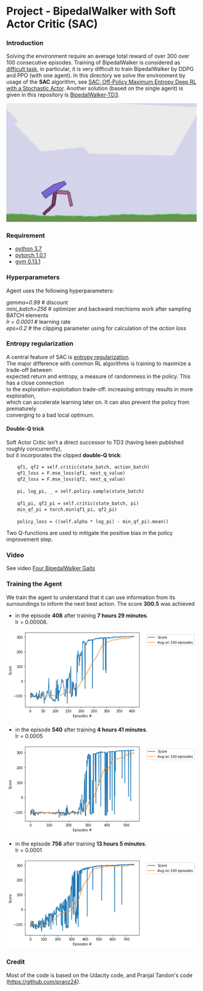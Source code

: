 # Project - BipedalWalker with Soft Actor Critic (SAC)


### Introduction

Solving the environment require an average total reward of over 300 over 100 consecutive episodes.
Training of BipedalWalker is considered as [difficult task](https://ctmakro.github.io/site/on_learning/rl/bipedal.html), in particular, it is very difficult to train BipedalWalker by DDPG and PPO (with one agent). In this directory we solve the environment 
by usage of the __SAC__ algorithm, see [SAC: Off-Policy Maximum Entropy Deep RL with a Stochastic Actor](https://arxiv.org/abs/1801.01290/). 
Another solution (based on the single agent) is given in this repository is
[BipedalWalker-TD3](https://github.com/Rafael1s/Deep-Reinforcement-Learning-Udacity/tree/master/BipedalWalker-TwinDelayed-DDPG%20(TD3)). 

![](images/bwalker_sac_08.png)

### Requirement

* [python 3.7](https://www.python.org) 
* [pytorch 1.0.1](https://pytorch.org/)
* [gym 0.13.1](https://github.com/openai/gym)
     
     
### Hyperparameters

Agent uses the following hyperparameters:

_gamma=0.99_ # discount    
_mini_batch=256_ # optimizer and backward mechisms work after sampling BATCH elements   
_lr = 0.0001_ # learning rate    
_eps=0.2_ # the clipping parameter using for calculation of the _action loss_   

### Entropy regularization

A central feature of SAC is [entropy regularization](https://spinningup.openai.com/en/latest/algorithms/sac.html).   
The major difference with common RL algorithms is training to maximize a trade-off between    
expected return and entropy, a measure of randomness in the policy. This has a close connection    
to the exploration-exploitation trade-off: increasing entropy results in more exploration,  
which can accelerate learning later on. It can also prevent the policy from prematurely    
converging to a bad local optimum.


#### Double-Q trick

Soft Actor Critic isn’t a direct successor to TD3 (having been published roughly concurrently),    
but it incorporates the clipped **double-Q trick**:    

        qf1, qf2 = self.critic(state_batch, action_batch) 
        qf1_loss = F.mse_loss(qf1, next_q_value) 
        qf2_loss = F.mse_loss(qf2, next_q_value) 
  
        pi, log_pi, _ = self.policy.sample(state_batch)

        qf1_pi, qf2_pi = self.critic(state_batch, pi)
        min_qf_pi = torch.min(qf1_pi, qf2_pi)

        policy_loss = ((self.alpha * log_pi) - min_qf_pi).mean() 
        
Two Q-functions are used to mitigate the positive bias in the policy improvement step.

### Video

See video [Four BipedalWalker Gaits](https://www.youtube.com/watch?v=PFixqZEYKh4)


### Training the Agent

We train the agent to understand that it can use information from its surroundings to inform the next best action. 
The score **300.5** was achieved 

* in the episode **408** after training  **7 hours 29 minutes**.    
   lr = 0.00008. 

![](images/plot_SAC_408episodes.png)


* in the episode **540** after training  **4 hours 41 minutes**.    
   lr = 0.0005

![](images/plot_SAC_540episodes.png)

* in the episode **756** after training  **13 hours 5 minutes**.    
   lr = 0.0001

![](images/plot_SAC_756episodes.png)


  
### Credit   

Most of the code is based on the Udacity code, and Pranjal Tandon's code (https://github.com/pranz24).
     

